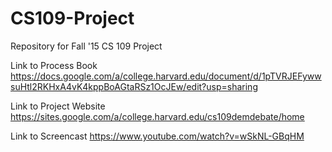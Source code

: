 # CS109-Project
Repository for Fall '15 CS 109 Project


Link to Process Book
https://docs.google.com/a/college.harvard.edu/document/d/1pTVRJEFywwsuHtl2RKHxA4vK4kppBoAGtaRSz1OcJEw/edit?usp=sharing

Link to Project Website
https://sites.google.com/a/college.harvard.edu/cs109demdebate/home

Link to Screencast
https://www.youtube.com/watch?v=wSkNL-GBqHM
